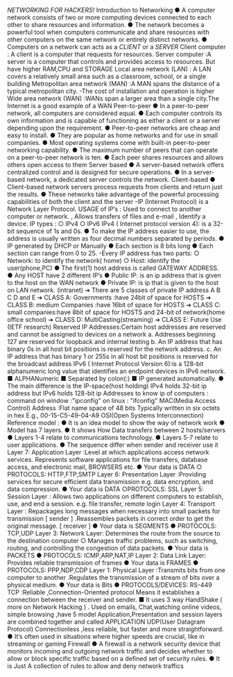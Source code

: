 *NETWORKING FOR HACKERS!*
       Introduction to Networking
● A computer network consists of two or more computing devices connected to each other to share resources and information. 
● The network becomes a powerful tool when computers communicate and share resources with other computers on the same network or entirely distinct networks.
● Computers on a network can acts as a *CLIENT* or a *SERVER*
Client computer : A client is a computer that requests for resources. 
Server computer :A server is a computer that controls and provides access to resources. But have higher RAM,CPU and STORAGE
   Local area network (LAN) : A LAN covers a relatively small area such as a classroom, school, or a single building
   Metropolitan area network (MAN) :A MAN spans the distance of a typical metropolitan city. 
   -The cost of installation and operation is higher
   Wide area network (WAN) :WANs span a larger area than a single city.The Internet is a good example of a WAN
         Peer-to-peer 
● In a peer-to-peer network, all computers are considered equal. 
● Each computer controls its own information and is capable of functioning as either a client or a server depending upon the requirement. 
● Peer-to-peer networks are cheap and easy to install.
● They are popular as home networks and for use in small companies. 
● Most operating systems come with built-in peer-to-peer networking capability.
● The maximum number of peers that can operate on a peer-to-peer network is ten. 
● Each peer shares resources and allows others open access to them
           Server based 
● A server-based network offers centralized control and is designed for secure operations. 
● In a server-based network, a dedicated server controls the network.
          Client-based 
● Client-based network servers process requests from clients and return just the results.
● These networks take advantage of the powerful processing capabilities of both the client and the server
-IP (Internet Protocol) is a Network Layer Protocol.
USAGE of IP’s : Used to connect to another computer or network. , Allows transfers of files and e-mail , Identify a device.
         IP types : ○ IPv4 ○ IPv6
IPv4 ( Internet protocol version 4): is a 32-bit sequence of 1s and 0s. 
● To make the IP address easier to use, the address is usually written as four decimal numbers separated by periods. 
● IP generated by DHCP or Manually
● Each section is 8 bits long 
● Each section can range from 0 to 25.
-Every IP address has two parts: 
     ○ Network: to identify the network( home) 
     ○ Host: identify the user(phone,PC)
● The first(1) host address is called GATEWAY ADDRESS.
 ● Any HOST have 2 different IP’s 
 ● Public IP: is an ip address that is given to the host on the WAN network 
 ● Private IP: is ip that is given to the host on LAN network. (intranet)
➔ There are 5 classes of private IP address A B C D and E ➔ CLASS A: Governments :have 24bit of space for HOSTS
➔ CLASS B: medium Companies :have 16bit of space for HOSTS
➔ CLASS C: small companies:have 8bit of space for HOSTS and 24-bit of network(home office school)
➔ CLASS D: MultiCasting(streaming) 
➔ CLASS E: Future Use (IETF research)
Reserved IP Addresses:Certain host addresses are reserved and cannot be assigned to devices on a network
          a. Addresses beginning 127 are reserved for loopback and internal testing 
          b. An IP address that has binary 0s in all host bit positions is reserved for the network address. 
          c. An IP address that has binary 1 or 255s in all host bit positions is reserved for the broadcast address
IPv6 ( Internet Protocol Version 6):is a 128-bit alphanumeric long value that identifies an endpoint devices in IPv6 network. 
■ ALPHANumeric ■ Separated by colon(:) ■ IP generated automatically. 
● The main difference is the IP-space(host holding) IPv4 holds 32-bit ip address but IPv6 holds 128-bit ip Addresses
 to know ip of  computers  : 
 command on window :"ipconfig"
on linux : "ifconfig"
  MAC(Media Access Control) Address :Flat name space of 48 bits Typically written in six octets in hex 
   E.g., 00-15-C5-49-04-A9
OSI(Open Systems Interconnection) Reference model :
● It is an idea model to show the way of network work 
● Model has 7 layers. 
● It shows How Data transfers between 2 hosts/servers
● Layers 1-4 relate to communications technology. 
● Layers 5-7 relate to user applications. 
● The sequence differ when sender and receiver use it
Layer 7: Application Layer :Level at which applications access network services.  Represents  software applications for file transfers, database access, and electronic mail, BROWSERS etc. 
● Your data is DATA 
○ PROTOCOLS: HTTP,FTP,SMTP
Layer 6: Presentation Layer :Providing services for secure efficient data transmission 
e.g. data encryption, and data compression. 
● Your data is DATA 
  ○PROTOCOLS: SSL
  Layer 5: Session Layer : Allows two applications on different computers to establish, use, and end a session.  e.g. file transfer, remote login
Layer 4: Transport Layer : Repackages long messages when necessary into small packets for transmission [ sender ] .Reassembles packets in correct order to get the original message. [ receiver ]
● Your data is SEGMENTS
● PROTOCOLS: TCP,UDP
Layer 3: Network Layer: Determines the route from the source to the destination computer 
○ Manages traffic problems, such as switching, routing, and controlling the congestion of data packets. 
● Your data is PACKETS 
● PROTOCOLS: ICMP,ARP,NAT,IP
Layer 2: Data Link Layer: Provides reliable transmission of frames
● Your data is FRAMES 
● PROTOCOLS: PPP,NDP,CDP
Layer 1: Physical Layer :Transmits bits from one computer to another .Regulates the transmission of a stream of bits over a physical medium.
● Your data is Bits 
● PROTOCOLS/DEVICES: RS-449
    TCP :Reliable ,Connection-Oriented protocol Means it establishes a connection between the receiver and sender. 
    ■ It uses 3 way HandShake ( more on Network Hacking ) . Used on emails, Chat,watching online videos, simple browsing ,have 5 model
	 Application,Presentation and session layers are combined together and called APPLICATION
     UDP(User Datagram Protocol)
    Connectionless ,less reliable, but faster and more straightforward. ●
     It’s often used in situations where higher speeds are crucial, like in streaming or gaming
           Firewall 
    ● A firewall is a network security device that monitors incoming and outgoing network traffic and decides whether to allow or block specific traffic based on a defined set of security rules. 
    ● It is Just A collection of rules to allow and deny network traffics